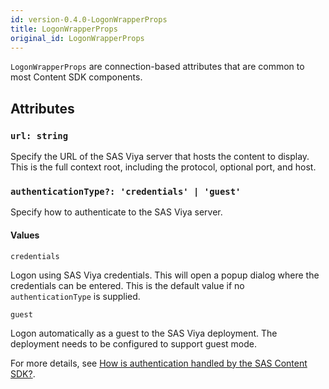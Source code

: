 ```yaml
---
id: version-0.4.0-LogonWrapperProps
title: LogonWrapperProps
original_id: LogonWrapperProps
---
```


`LogonWrapperProps` are connection-based attributes that are common to most Content SDK components.

## Attributes

### `url: string`

Specify the URL of the SAS Viya server that hosts the content to display. This is the full context root, including the protocol,
optional port, and host.

### `authenticationType?: 'credentials' | 'guest'`

Specify how to authenticate to the SAS Viya server.

#### Values

`credentials`

Logon using SAS Viya credentials. This will open a popup dialog where the credentials can be entered. This is the default value if no `authenticationType` is supplied.

`guest`

Logon automatically as a guest to the SAS Viya deployment. The deployment needs to be configured to support guest mode.

For more details, see [How is authentication handled by the SAS Content SDK?](faq.md).